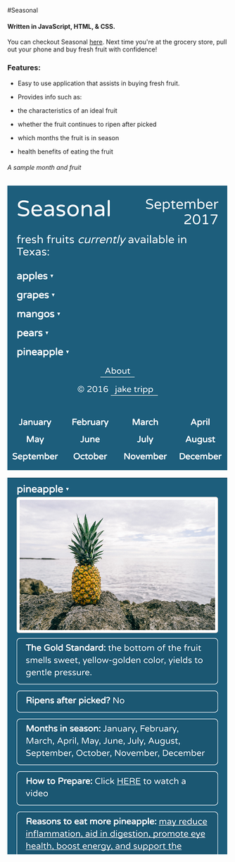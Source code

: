#Seasonal
#### Written in JavaScript, HTML, & CSS.

You can checkout Seasonal [here](https://jaketripp.github.io/Seasonal/). Next time you're at the grocery store, pull out your phone and buy fresh fruit with confidence!

### Features:
* Easy to use application that assists in buying fresh fruit.

* Provides info such as:
 * the characteristics of an ideal fruit
 * whether the fruit continues to ripen after picked
 * which months the fruit is in season
 * health benefits of eating the fruit

 ###### A sample month and fruit
 ![alt tag](https://github.com/jaketripp/Seasonal/blob/master/images/screenshots/seasonal1.png)

 ![alt tag](https://github.com/jaketripp/Seasonal/blob/master/images/screenshots/seasonal2.png)